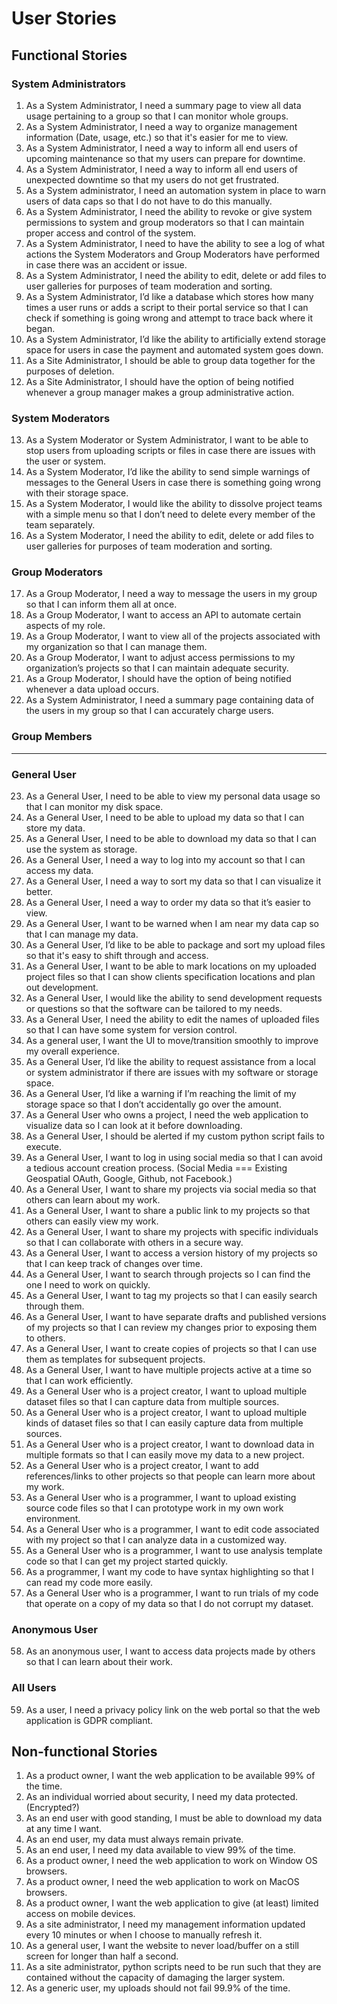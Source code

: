 # User Stories

## Functional Stories
### System Administrators
1. As a System Administrator, I need a summary page to view all data usage pertaining to a group so that I can monitor whole groups.
2. As a System Administrator, I need a way to organize management information (Date, usage, etc.) so that it's easier for me to view.
3. As a System Administrator, I need a way to inform all end users of upcoming maintenance so that my users can prepare for downtime.
4. As a System Administrator, I need a way to inform all end users of unexpected downtime so that my users do not get frustrated.
5. As a System administrator, I need an automation system in place to warn users of data caps so that I do not have to do this manually.
6. As a System Administrator, I need the ability to revoke or give system permissions to system and group moderators so that I can maintain proper access and control of the system.
7. As a System Administrator, I need to have the ability to see a log of what actions the System Moderators and Group Moderators have performed in case there was an accident or issue.
8. As a System Administrator, I need the ability to edit, delete or add files to user galleries for purposes of team moderation and sorting.
9. As a System Administrator, I’d like a database which stores how many times a user runs or adds a script to their portal service so that I can check if something is going wrong and attempt to trace back where it began.
10. As a System Administrator, I’d like the ability to artificially extend storage space for users in case the payment and automated system goes down.
11. As a Site Administrator, I should be able to group data together for the purposes of deletion.
12. As a Site Administrator, I should have the option of being notified whenever a group manager makes a group administrative action.

### System Moderators
13. As a System Moderator or System Administrator, I want to be able to stop users from uploading scripts or files in case there are issues with the user or system.
14. As a System Moderator, I’d like the ability to send simple warnings of messages to the General Users in case there is something going wrong with their storage space.
15. As a System Moderator, I would like the ability to dissolve project teams with a simple menu so that I don’t need to delete every member of the team separately. 
16. As a System Moderator, I need the ability to edit, delete or add files to user galleries for purposes of team moderation and sorting.

### Group Moderators
17. As a Group Moderator, I need a way to message the users in my group so that I can inform them all at once.
18. As a Group Moderator, I want to access an API to automate certain aspects of my role.
19. As a Group Moderator, I want to view all of the projects associated with my organization so that I can manage them.
20. As a Group Moderator, I want to adjust access permissions to my organization’s projects so that I can maintain adequate security.
21. As a Group Moderator, I should have the option of being notified whenever a data upload occurs.
22. As a System Administrator, I need a summary page containing data of the users in my group so that I can accurately charge users.

### Group Members
---

### General User
23. As a General User, I need to be able to view my personal data usage so that I can monitor my disk space.
24. As a General User, I need to be able to upload my data so that I can store my data.
25. As a General User, I need to be able to download my data so that I can use the system as storage.
26. As a General User, I need a way to log into my account so that I can access my data.
27. As a General User, I need a way to sort my data so that I can visualize it better.
28. As a General User, I need a way to order my data so that it’s easier to view.
29. As a General User, I want to be warned when I am near my data cap so that I can manage my data.
30. As a General User, I’d like to be able to package and sort my upload files so that it's easy to shift through and access.
31. As a General User, I want to be able to mark locations on my uploaded project files so that I can show clients specification locations and plan out development.
32. As a General User, I would like the ability to send development requests or questions so that the software can be tailored to my needs.
33. As a General User, I need the ability to edit the names of uploaded files so that I can have some system for version control.
34. As a general user, I want the UI to move/transition smoothly to improve my overall experience.
35. As a General User, I’d like the ability to request assistance from a local or system administrator if there are issues with my software or storage space.
36. As a General User, I’d like a warning if I’m reaching the limit of my storage space so that I don’t accidentally go over the amount.
37. As a General User who owns a project, I need the web application to visualize data so I can look at it before downloading.
38. As a General User, I should be alerted if my custom python script fails to execute.
39. As a General User, I want to log in using social media so that I can avoid a tedious account creation process. (Social Media === Existing Geospatial OAuth, Google, Github, not Facebook.)
40. As a General User, I want to share my projects via social media so that others can learn about my work.
41. As a General User, I want to share a public link to my projects so that others can easily view my work.
42. As a General User, I want to share my projects with specific individuals so that I can collaborate with others in a secure way.
43. As a General User, I want to access a version history of my projects so that I can keep track of changes over time.
44. As a General User, I want to search through projects so I can find the one I need to work on quickly.
45. As a General User, I want to tag my projects so that I can easily search through them.
46. As a General User, I want to have separate drafts and published versions of my projects so that I can review my changes prior to exposing them to others.
47. As a General User, I want to create copies of projects so that I can use them as templates for subsequent projects.
48. As a General User, I want to have multiple projects active at a time so that I can work efficiently.
49. As a General User who is a project creator, I want to upload multiple dataset files so that I can capture data from multiple sources.
50. As a General User who is a project creator, I want to upload multiple kinds of dataset files so that I can easily capture data from multiple sources.
51. As a General User who is a project creator, I want to download data in multiple formats so that I can easily move my data to a new project.
52. As a General User who is a project creator, I want to add references/links to other projects so that people can learn more about my work.
53. As a General User who is a programmer, I want to upload existing source code files so that I can prototype work in my own work environment.
54. As a General User who is a programmer, I want to edit code associated with my project so that I can analyze data in a customized way.
55. As a General User who is a programmer, I want to use analysis template code so that I can get my project started quickly.
56. As a programmer, I want my code to have syntax highlighting so that I can read my code more easily.
57. As a General User who is a programmer, I want to run trials of my code that operate on a copy of my data so that I do not corrupt my dataset.

### Anonymous User
58. As an anonymous user, I want to access data projects made by others so that I can learn about their work.

### All Users
59. As a user, I need a privacy policy link on the web portal so that the web application is GDPR compliant.


## Non-functional Stories
1. As a product owner, I want the web application to be available 99% of the time.
2. As an individual worried about security, I need my data protected. (Encrypted?)
3. As an end user with good standing, I must be able to download my data at any time I want.
4. As an end user, my data must always remain private.
5. As an end user, I need my data available to view 99% of the time.
6. As a product owner, I need the web application to work on Window OS browsers.
7. As a product owner, I need the web application to work on MacOS browsers.
8. As a product owner, I want the web application to give (at least) limited access on mobile devices.
9. As a site administrator, I need my management information updated every 10 minutes or when I choose to manually refresh it.
10. As a general user, I want the website to never load/buffer on a still screen for longer than half a second.
11. As a site administrator, python scripts need to be run such that they are contained without the capacity of damaging the larger system.
12. As a generic user, my uploads should not fail 99.9% of the time.







